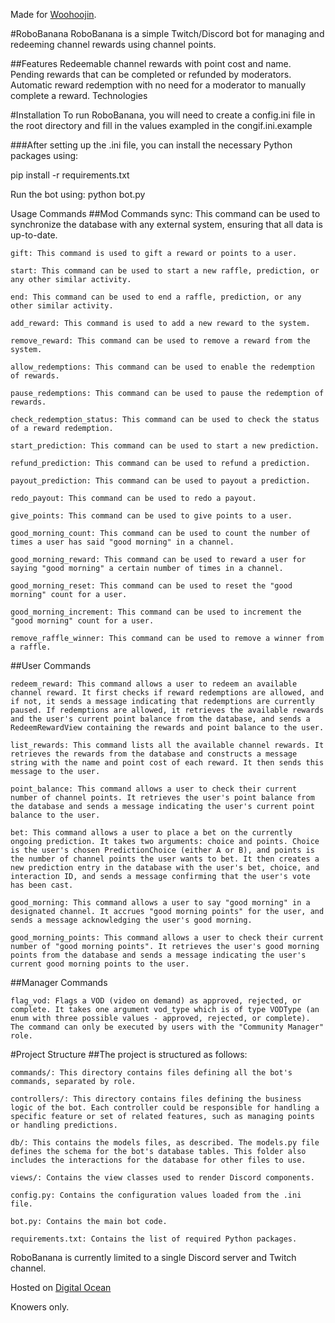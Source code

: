 Made for [Woohoojin](https://twitch.tv/woohoojin).


#RoboBanana
RoboBanana is a simple Twitch/Discord bot for managing and redeeming channel rewards using channel points.

##Features
Redeemable channel rewards with point cost and name.
Pending rewards that can be completed or refunded by moderators.
Automatic reward redemption with no need for a moderator to manually complete a reward.
Technologies


#Installation
To run RoboBanana, you will need to create a config.ini file in the root directory and fill in the values exampled in the congif.ini.example

###After setting up the .ini file, you can install the necessary Python packages using:

pip install -r requirements.txt

Run the bot using:
python bot.py


Usage
Commands
##Mod Commands
    sync: This command can be used to synchronize the database with any external system, ensuring that all data is up-to-date.

    gift: This command is used to gift a reward or points to a user.

    start: This command can be used to start a new raffle, prediction, or any other similar activity.

    end: This command can be used to end a raffle, prediction, or any other similar activity.

    add_reward: This command is used to add a new reward to the system.

    remove_reward: This command can be used to remove a reward from the system.

    allow_redemptions: This command can be used to enable the redemption of rewards.

    pause_redemptions: This command can be used to pause the redemption of rewards.

    check_redemption_status: This command can be used to check the status of a reward redemption.

    start_prediction: This command can be used to start a new prediction.

    refund_prediction: This command can be used to refund a prediction.

    payout_prediction: This command can be used to payout a prediction.

    redo_payout: This command can be used to redo a payout.

    give_points: This command can be used to give points to a user.

    good_morning_count: This command can be used to count the number of times a user has said "good morning" in a channel.

    good_morning_reward: This command can be used to reward a user for saying "good morning" a certain number of times in a channel.

    good_morning_reset: This command can be used to reset the "good morning" count for a user.

    good_morning_increment: This command can be used to increment the "good morning" count for a user.

    remove_raffle_winner: This command can be used to remove a winner from a raffle.

##User Commands

    redeem_reward: This command allows a user to redeem an available channel reward. It first checks if reward redemptions are allowed, and if not, it sends a message indicating that redemptions are currently paused. If redemptions are allowed, it retrieves the available rewards and the user's current point balance from the database, and sends a RedeemRewardView containing the rewards and point balance to the user.

    list_rewards: This command lists all the available channel rewards. It retrieves the rewards from the database and constructs a message string with the name and point cost of each reward. It then sends this message to the user.

    point_balance: This command allows a user to check their current number of channel points. It retrieves the user's point balance from the database and sends a message indicating the user's current point balance to the user.

    bet: This command allows a user to place a bet on the currently ongoing prediction. It takes two arguments: choice and points. Choice is the user's chosen PredictionChoice (either A or B), and points is the number of channel points the user wants to bet. It then creates a new prediction entry in the database with the user's bet, choice, and interaction ID, and sends a message confirming that the user's vote has been cast.

    good_morning: This command allows a user to say "good morning" in a designated channel. It accrues "good morning points" for the user, and sends a message acknowledging the user's good morning.

    good_morning_points: This command allows a user to check their current number of "good morning points". It retrieves the user's good morning points from the database and sends a message indicating the user's current good morning points to the user.

##Manager Commands 

    flag_vod: Flags a VOD (video on demand) as approved, rejected, or complete. It takes one argument vod_type which is of type VODType (an enum with three possible values - approved, rejected, or complete). The command can only be executed by users with the "Community Manager" role. 




#Project Structure
##The project is structured as follows:

    commands/: This directory contains files defining all the bot's commands, separated by role.

    controllers/: This directory contains files defining the business logic of the bot. Each controller could be responsible for handling a specific feature or set of related features, such as managing points or handling predictions. 

    db/: This contains the models files, as described. The models.py file defines the schema for the bot's database tables. This folder also includes the interactions for the database for other files to use.

    views/: Contains the view classes used to render Discord components.
        
    config.py: Contains the configuration values loaded from the .ini file.

    bot.py: Contains the main bot code.

    requirements.txt: Contains the list of required Python packages.

RoboBanana is currently limited to a single Discord server and Twitch channel.

Hosted on [Digital Ocean](https://m.do.co/c/4ec28adf00bb)

Knowers only.
